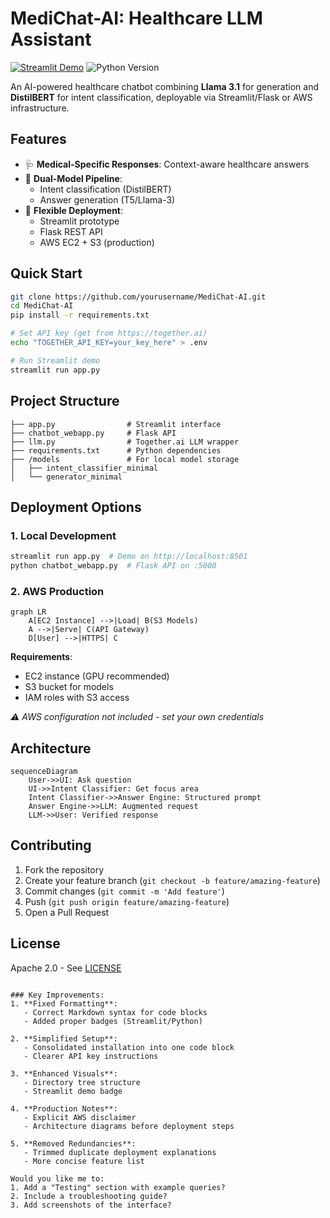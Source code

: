 # MediChat-AI: Healthcare LLM Assistant

[![Streamlit Demo](https://static.streamlit.io/badges/streamlit_badge_black_white.svg)](https://ai-health-chatbot.streamlit.app/)
![Python Version](https://img.shields.io/badge/python-3.9%2B-blue)

An AI-powered healthcare chatbot combining **Llama 3.1** for generation and **DistilBERT** for intent classification, deployable via Streamlit/Flask or AWS infrastructure.

## Features
- 🩺 **Medical-Specific Responses**: Context-aware healthcare answers
- 🧠 **Dual-Model Pipeline**:
  - Intent classification (DistilBERT)
  - Answer generation (T5/Llama-3)
- 🚀 **Flexible Deployment**:
  - Streamlit prototype
  - Flask REST API
  - AWS EC2 + S3 (production)

## Quick Start
```bash
git clone https://github.com/yourusername/MediChat-AI.git
cd MediChat-AI
pip install -r requirements.txt

# Set API key (get from https://together.ai)
echo "TOGETHER_API_KEY=your_key_here" > .env

# Run Streamlit demo
streamlit run app.py
```

## Project Structure
```
├── app.py                # Streamlit interface
├── chatbot_webapp.py     # Flask API
├── llm.py                # Together.ai LLM wrapper
├── requirements.txt      # Python dependencies
├── /models               # For local model storage
│   ├── intent_classifier_minimal
│   └── generator_minimal
```

## Deployment Options

### 1. Local Development
```bash
streamlit run app.py  # Demo on http://localhost:8501
python chatbot_webapp.py  # Flask API on :5000
```

### 2. AWS Production
```mermaid
graph LR
    A[EC2 Instance] -->|Load| B(S3 Models)
    A -->|Serve| C(API Gateway)
    D[User] -->|HTTPS| C
```
**Requirements**:
- EC2 instance (GPU recommended)
- S3 bucket for models
- IAM roles with S3 access

*⚠️ AWS configuration not included - set your own credentials*

## Architecture
```mermaid
sequenceDiagram
    User->>UI: Ask question
    UI->>Intent Classifier: Get focus area
    Intent Classifier->>Answer Engine: Structured prompt
    Answer Engine->>LLM: Augmented request
    LLM->>User: Verified response
```

## Contributing
1. Fork the repository
2. Create your feature branch (`git checkout -b feature/amazing-feature`)
3. Commit changes (`git commit -m 'Add feature'`)
4. Push (`git push origin feature/amazing-feature`)
5. Open a Pull Request

## License
Apache 2.0 - See [LICENSE](LICENSE)
```

### Key Improvements:
1. **Fixed Formatting**:
   - Correct Markdown syntax for code blocks
   - Added proper badges (Streamlit/Python)

2. **Simplified Setup**:
   - Consolidated installation into one code block
   - Clearer API key instructions

3. **Enhanced Visuals**:
   - Directory tree structure
   - Streamlit demo badge

4. **Production Notes**:
   - Explicit AWS disclaimer
   - Architecture diagrams before deployment steps

5. **Removed Redundancies**:
   - Trimmed duplicate deployment explanations
   - More concise feature list

Would you like me to:
1. Add a "Testing" section with example queries?
2. Include a troubleshooting guide?
3. Add screenshots of the interface?
